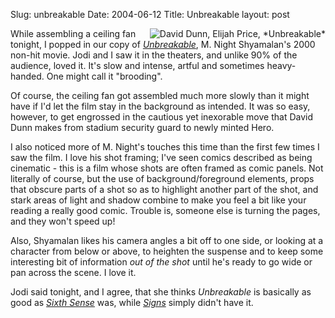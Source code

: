 Slug: unbreakable
Date: 2004-06-12
Title: Unbreakable
layout: post

<a href="http://imdb.com/title/tt0217869/"><img align="right" alt="David Dunn, Elijah Price, *Unbreakable*" border="0" src="https://rm.bookdev.com/mt/mt-static/uploads/david-and-elijah.jpeg" title="David Dunn, Elijah Price, *Unbreakable*" /></a>While assembling a ceiling fan tonight, I popped in our copy of *<a href="http://imdb.com/title/tt0217869/">Unbreakable</a>*, M. Night Shyamalan&#39;s 2000 non-hit movie. Jodi and I saw it in the theaters, and unlike 90% of the audience, loved it. It&#39;s slow and intense, artful and sometimes heavy-handed. One might call it &quot;brooding&quot;.

Of course, the ceiling fan got assembled much more slowly than it might have if I&#39;d let the film stay in the background as intended. It was so easy, however, to get engrossed in the cautious yet inexorable move that David Dunn makes from stadium security guard to newly minted Hero.

I also noticed more of M. Night&#39;s touches this time than the first few times I saw the film. I love his shot framing; I&#39;ve seen comics described as being cinematic - this is a film whose shots are often framed as comic panels. Not literally of course, but the use of background/foreground elements, props that obscure parts of a shot so as to highlight another part of the shot, and stark areas of light and shadow combine to make you feel a bit like your reading a really good comic. Trouble is, someone else is turning the pages, and they won&#39;t speed up!

Also, Shyamalan likes his camera angles a bit off to one side, or looking at a character from below or above, to heighten the suspense and to keep some interesting bit of information *out of the shot* until he&#39;s ready to go wide or pan across the scene. I love it.

Jodi said tonight, and I agree, that she thinks *Unbreakable* is basically as good as *<a href="http://imdb.com/title/tt0167404/">Sixth Sense</a>* was, while *<a href="http://imdb.com/title/tt0286106/">Signs</a>* simply didn&#39;t have it.
